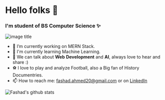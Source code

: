 # Hello folks 👋
### I'm student of BS Computer Science ✨
<!--
**Fashad-Ahmed/Fashad-Ahmed** is a ✨ _special_ ✨ repository because its `README.md` (this file) appears on your GitHub profile. -->
![image title](https://rushter.com/counter.svg)

- 🔭 I’m currently working on MERN Stack.
- 🤿 I'm currently learning Machine Learning.
- 🎎 We can talk about **Web** **Development** and **AI**, always love to hear and share :)
- ⚽ I love to play and analyze Football, also a Big fan of History Documentries.
- 📫 How to reach me: fashad.ahmed20@gmail.com or on  <a href="https://www.linkedin.com/in/fashad-ahmed-siddique-285a79207/" class="button icon search">LinkedIn</a> 

![Fashad's github stats](https://github-readme-stats.vercel.app/api?username=Fashad-Ahmed&show_icons=true&theme=midnight-purple)
<!-- [![Top Langs](https://github-readme-stats.vercel.app/api/top-langs/?username=Fashad-Ahmed&theme=midnight-purple&langs_count=8)](https://github.com/Fashad-Ahmed/github-readme-stats) -->




